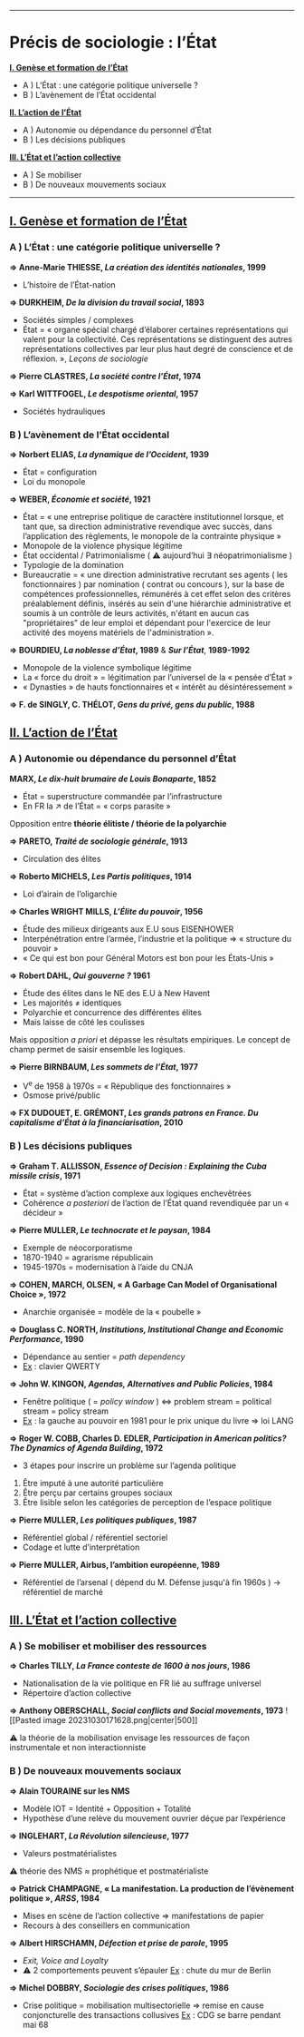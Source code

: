 ***
# Précis de sociologie : l’État
<u><b>I. Genèse et formation de l’État</b></u> 
- A ) L’État : une catégorie politique universelle ? 
- B ) L’avènement de l’État occidental 

<u><b>II. L’action de l’État</b></u> 
- A ) Autonomie ou dépendance du personnel d’État 
- B ) Les décisions publiques 

<u><b>III. L’État et l’action collective</b></u> 
- A ) Se mobiliser 
- B ) De nouveaux mouvements sociaux 
***
## <u>I. Genèse et formation de l’État</u>

### A ) L’État : une catégorie politique universelle ? 

**⇒ Anne-Marie THIESSE, *La création des identités nationales*, 1999**
- L’histoire de l’État-nation 

**⇒ DURKHEIM, *De la division du travail social*, 1893** 
- Sociétés simples / complexes 
- État = « organe spécial chargé d’élaborer certaines représentations qui valent pour la collectivité. Ces représentations se distinguent des autres représentations collectives par leur plus haut degré de conscience et de réflexion. », *Leçons de sociologie* 

**⇒ Pierre CLASTRES, *La société contre l’État*, 1974** 

**⇒ Karl WITTFOGEL, *Le despotisme oriental*, 1957**
- Sociétés hydrauliques 

### B ) L’avènement de l’État occidental 

**⇒ Norbert ELIAS, *La dynamique de l’Occident*, 1939** 
- État = configuration 
- Loi du monopole 

**⇒ WEBER, *Économie et société*, 1921**
- État = « une entreprise politique de caractère institutionnel lorsque, et tant que, sa direction administrative revendique avec succès, dans l’application des règlements, le monopole de la contrainte physique »
- Monopole de la violence physique légitime 
- État occidental / Patrimonialisme ( ⚠ aujourd’hui ∃ néopatrimonialisme )
- Typologie de la domination 
- Bureaucratie =  « une direction administrative recrutant ses agents ( les fonctionnaires ) par nomination ( contrat ou concours ), sur la base de compétences professionnelles, rémunérés à cet effet selon des critères préalablement définis, insérés au sein d'une hiérarchie administrative et soumis à un contrôle de leurs activités, n'étant en aucun cas "propriétaires" de leur emploi et dépendant pour l'exercice de leur activité des moyens matériels de l'administration ». 

**⇒ BOURDIEU, *La noblesse d’État*, 1989** & ***Sur l’État***, **1989-1992** 
- Monopole de la violence symbolique légitime 
- La « force du droit » = légitimation par l’universel de la « pensée d’État » 
- « Dynasties » de hauts fonctionnaires et « intérêt au désintéressement »

**⇒ F. de SINGLY, C. THÉLOT, *Gens du privé, gens du public*, 1988**

## <u>II. L’action de l’État</u> 

### A ) Autonomie ou dépendance du personnel d’État 

**MARX, *Le dix-huit brumaire de Louis Bonaparte*, 1852**
- État = superstructure commandée par l’infrastructure 
- En FR la ↗ de l’État = « corps parasite » 

Opposition entre **théorie élitiste / théorie de la polyarchie** 

**⇒ PARETO, *Traité de sociologie générale*, 1913**
- Circulation des élites 

**⇒ Roberto MICHELS, *Les Partis politiques*, 1914**
- Loi d’airain de l’oligarchie 

**⇒ Charles WRIGHT MILLS, *L’Élite du pouvoir*, 1956**
- Étude des milieux dirigeants aux E.U sous EISENHOWER 
- Interpénétration entre l’armée, l’industrie et la politique ⇒ « structure du pouvoir »
- « Ce qui est bon pour Général Motors est bon pour les États-Unis » 

**⇒ Robert DAHL, *Qui gouverne ?* 1961**
- Étude des élites dans le NE des E.U à New Havent 
- Les majorités ≠ identiques 
- Polyarchie et concurrence des différentes élites
- Mais laisse de côté les coulisses 

Mais opposition *a priori* et dépasse les résultats empiriques. Le concept de champ permet de saisir ensemble les logiques. 

**⇒ Pierre BIRNBAUM, *Les sommets de l’État*, 1977** 
- V<sup>e</sup> de 1958 à 1970s = « République des fonctionnaires »
- Osmose privé/public 

**⇒ FX DUDOUET, E. GRÉMONT, *Les grands patrons en France. Du capitalisme d’État à la financiarisation*, 2010**

### B ) Les décisions publiques 

**⇒ Graham T. ALLISSON, *Essence of Decision : Explaining the Cuba missile crisis*, 1971**
- État = système d’action complexe aux logiques enchevêtrées 
- Cohérence *a posteriori* de l’action de l’État quand revendiquée par un « décideur »

**⇒ Pierre MULLER, *Le technocrate et le paysan*, 1984**
- Exemple de néocorporatisme 
- 1870-1940 = agrarisme républicain 
- 1945-1970s = modernisation à l’aide du CNJA 

**⇒ COHEN, MARCH, OLSEN, « A Garbage Can Model of Organisational Choice », 1972**
- Anarchie organisée = modèle de la « poubelle »

**⇒ Douglass C. NORTH, *Institutions, Institutional Change and Economic Performance*, 1990**
- Dépendance au sentier = *path dependency* 
- <u>Ex</u> : clavier QWERTY 

**⇒ John W. KINGON, *Agendas, Alternatives and Public Policies*, 1984**
- Fenêtre politique ( = *policy window* ) ⇔ problem stream = political stream = policy stream 
- <u>Ex</u> : la gauche au pouvoir en 1981 pour le prix unique du livre ⇒ loi LANG 

**⇒ Roger W. COBB, Charles D. EDLER, *Participation in American politics? The Dynamics of Agenda Building*, 1972**
- 3 étapes pour inscrire un problème sur l’agenda politique 
1. Être imputé à une autorité particulière 
2. Être perçu par certains groupes sociaux 
3. Être lisible selon les catégories de perception de l’espace politique

**⇒ Pierre MULLER, *Les politiques publiques*, 1987**
- Référentiel global / référentiel sectoriel 
- Codage et lutte d’interprétation 

**⇒ Pierre MULLER, Airbus, l’ambition européenne, 1989**
- Référentiel de l’arsenal ( dépend du M. Défense jusqu'à fin 1960s ) → référentiel de marché

## <u>III. L’État et l’action collective</u>

### A ) Se mobiliser et mobiliser des ressources

**⇒ Charles TILLY, *La France conteste de 1600 à nos jours*, 1986**
- Nationalisation de la vie politique en FR lié au suffrage universel 
- Répertoire d’action collective 

**⇒ Anthony OBERSCHALL, *Social conflicts and Social movements*, 1973**
![[Pasted image 20231030171628.png|center|500]]

⚠ la théorie de la mobilisation envisage les ressources de façon instrumentale et non interactionniste

### B ) De nouveaux mouvements sociaux 

**⇒ Alain TOURAINE sur les NMS** 
- Modèle IOT = Identité + Opposition + Totalité 
- Hypothèse d’une relève du mouvement ouvrier déçue par l’expérience 

**⇒ INGLEHART, *La Révolution silencieuse*, 1977**
- Valeurs postmatérialistes

⚠ théorie des NMS ≈ prophétique et postmatérialiste 

**⇒ Patrick CHAMPAGNE, « La manifestation. La production de l’évènement politique », *ARSS*, 1984**
- Mises en scène de l’action collective ⇒ manifestations de papier
- Recours à des conseillers en communication 

**⇒ Albert HIRSCHAMN, *Défection et prise de parole*, 1995**
- *Exit, Voice and Loyalty* 
- ⚠ 2 comportements peuvent s’épauler <u>Ex</u> : chute du mur de Berlin 

**⇒ Michel DOBBRY, *Sociologie des crises politiques*, 1986**
- Crise politique = mobilisation multisectorielle ⇒ remise en cause conjoncturelle des transactions collusives <u>Ex</u> : CDG se barre pendant mai 68 





